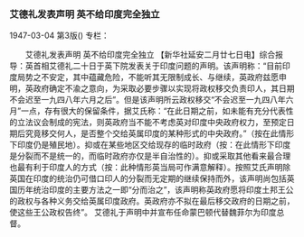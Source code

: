 ### 艾德礼发表声明  英不给印度完全独立

1947-03-04
第3版()
专栏：

　　艾德礼发表声明  英不给印度完全独立
    【新华社延安二月廿七日电】综合报导：英首相艾德礼二十日于英下院发表关于印度问题的声明。该声明称：“目前印度局势之不安定，其中蕴藏危险，不能听其无限制成长、与继续，英政府兹愿申明，英政府确定不渝之意向，为采取必要步骤以实现将政权移交负责印人，其日期不会迟至一九四八年六月之后”。但是该声明所云政权移交“不会迟至一九四八年六月”一点，存有很大的保留条件，据艾氏称：“在此日期之前，如未能有充分代表性的立法议会制成的宪法，则英政府当不能不考虑英对印度中央政府权力，至预定日期后究竟移交何人，是否整个交给英属印度的某种形式的中央政府。”（按在此情形下印度仍是殖民地）。抑或在某些地区交给现存的临时政府（按：在此情形下印度是分裂而不是统一的，而临时政府亦仅是半自治性的）。抑或采取其他看来最合理也最有利于印度人的方式（按：此种情形英当局可作满意解释）。按照艾氏声明除英国在印度的统治仍可借口印人的分裂而无定期的继续保持而外，该声明尚包括英国历年统治印度的主要方法之一即“分而治之”，该声明称英政府愿将印度土邦王公的政权与各种义务交给英属印度政府。英政府亦不拟在最后移交政府的日期之前，使这些王公政权告终”。
    艾德礼于声明中并宣布任命蒙巴顿代替魏菲尔为印度总督。

